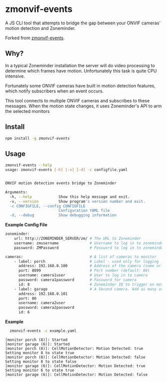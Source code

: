 # zmonvif-events

A JS CLI tool that attempts to bridge the gap between your ONVIF cameras' motion detection and Zoneminder.

Forked from [zmonvif-events](https://github.com/nickw444/zmonvif-events).


## Why?
In a typical Zoneminder installation the server will do video processing to determine which frames have motion. Unfortunately this task is quite CPU intensive. 

Fortunately some ONVIF cameras have built in motion detection features, which notify subscribers when an event occurs. 

This tool connects to multiple ONVIF cameras and subscribes to these messages. When the motion state changes, it uses Zoneminder's API to arm the selected monitors

## Install

```bash
npm install -g zmonvif-events
```

## Usage

```bash
zmonvif-events --help
usage: zmonvif-events [-h] [-v] [-d] -c configfile.yaml


ONVIF motion detection events bridge to Zoneminder

Arguments:
  -h, --help            Show this help message and exit.
  -v, --version         Show program's version number and exit.
  -c CONFIGFILE, --config CONFIGFILE
                        Configuration YAML file
  -d, --debug           Show debugging information
```
**Example Config File**
```bash
zoneminder:
    url: http://ZONEMINDER_SERVER/zm/ # The URL to Zoneminder
    username: zmusername              # Username to log in to zoneminder
    password: ZMPassword              # Password to log in to zoneminder

cameras:                              # A list of cameras to monitor
    - label: porch                    # Label - used only for logging
      address: 192.168.0.100          # Address of the camera (name or IP)
      port: 8899                      # Port number (default: 80)
      username: camera1user           # User to log in to camera
      password: camera1password       # Password for camera
      id: 8                           # Zoneminder ID to trigger on motion
    - label: garage                   # A Second camera. Add as many as needed
      address: 192.168.0.101
      port: 80
      username: camera2user
      password: camera2password
      id: 6
```

**Example**

```bash
  zmonvif-events -c example.yaml
```
```
[monitor porch (8)]: Started
[monitor garage (6)]: Started
[monitor porch (8)]: CellMotionDetector: Motion Detected: true
Setting monitor 8 to state true
[monitor porch (8)]: CellMotionDetector: Motion Detected: false
Setting monitor 8 to state false
[monitor garage (6)]: CellMotionDetector: Motion Detected: true
Setting monitor 6 to state true
[monitor garage (6)]: CellMotionDetector: Motion Detected: false
```

